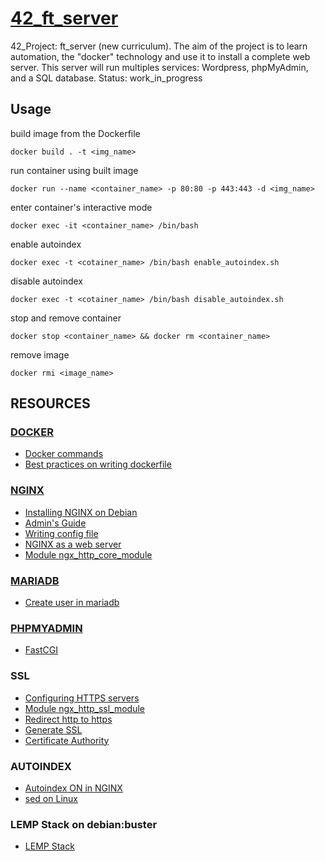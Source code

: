 # [42_ft_server](https://cdn.intra.42.fr/pdf/pdf/10332/en.subject.pdf)
42_Project: ft_server (new curriculum). The aim of the project is to learn automation, the "docker" technology and use it to install a complete web server. This server will run multiples services: Wordpress, phpMyAdmin, and a SQL database. Status: work_in_progress

## Usage

build image from the Dockerfile
```terminal
docker build . -t <img_name>
```

run container using built image
```terminal
docker run --name <container_name> -p 80:80 -p 443:443 -d <img_name>
```

enter container's interactive mode
```terminal
docker exec -it <container_name> /bin/bash
```

enable autoindex
```terminal
docker exec -t <cotainer_name> /bin/bash enable_autoindex.sh
```

disable autoindex
```terminal
docker exec -t <cotainer_name> /bin/bash disable_autoindex.sh
```

stop and remove container
```terminal
docker stop <container_name> && docker rm <container_name>
```

remove image
```terminal
docker rmi <image_name>
```

## RESOURCES

### [DOCKER](https://www.docker.com/)
- [Docker commands](https://docs.docker.com/engine/reference/builder/)
- [Best practices on writing dockerfile](https://docs.docker.com/develop/develop-images/dockerfile_best-practices/)

### [NGINX](https://nginx.org/en/docs/)
- [Installing NGINX on Debian](https://nginx.org/en/linux_packages.html#Debian)
- [Admin's Guide](https://docs.nginx.com/nginx/admin-guide/)
- [Writing config file](https://docs.nginx.com/nginx/admin-guide/basic-functionality/managing-configuration-files/)
- [NGINX as a web server](https://docs.nginx.com/nginx/admin-guide/web-server/web-server/)
- [Module ngx_http_core_module](https://nginx.org/en/docs/http/ngx_http_core_module.html)

### [MARIADB](https://mariadb.com/)
- [Create user in mariadb](https://mariadb.com/kb/en/create-user/)

### [PHPMYADMIN](https://www.phpmyadmin.net/)
- [FastCGI](https://en.wikipedia.org/wiki/FastCGI)

### SSL
- [Configuring HTTPS servers](https://nginx.org/en/docs/http/configuring_https_servers.html#single_http_https_server)
- [Module ngx_http_ssl_module](https://nginx.org/en/docs/http/ngx_http_ssl_module.html#ssl_certificate)
- [Redirect http to https](https://linuxize.com/post/redirect-http-to-https-in-nginx/)
- [Generate SSL](https://www.ssl.com/how-to/manually-generate-a-certificate-signing-request-csr-using-openssl/)
- [Certificate Authority](https://deliciousbrains.com/ssl-certificate-authority-for-local-https-development/)

### AUTOINDEX
- [Autoindex ON in NGINX](https://nixcp.com/nginx-autoindex/)
- [sed on Linux](https://www.howtogeek.com/666395/how-to-use-the-sed-command-on-linux/)

### LEMP Stack on debian:buster
- [LEMP Stack](https://linuxconfig.org/how-to-set-up-a-lemp-server-on-debian-10-buster)

